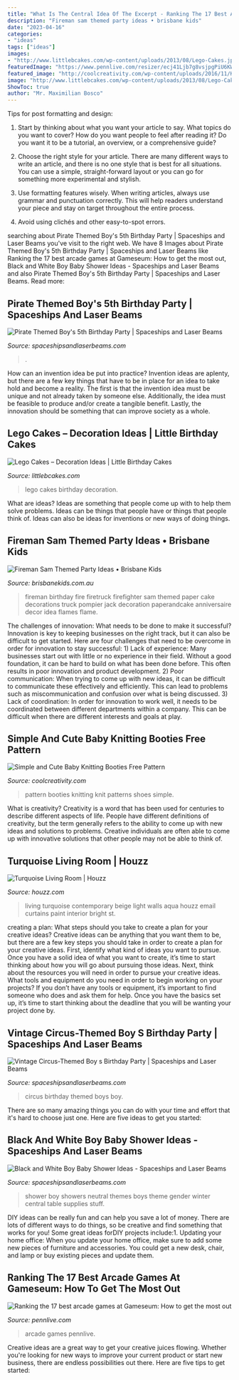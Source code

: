```yaml
---
title: "What Is The Central Idea Of The Excerpt - Ranking The 17 Best Arcade Games At Gameseum: How To Get The Most Out"
description: "Fireman sam themed party ideas • brisbane kids"
date: "2023-04-16"
categories:
- "ideas"
tags: ["ideas"]
images:
- "http://www.littlebcakes.com/wp-content/uploads/2013/08/Lego-Cakes.jpg"
featuredImage: "https://www.pennlive.com/resizer/ecj41Ljb7g8vsjpgPiU6KWWOD8Y=/1200x0/arc-anglerfish-arc2-prod-advancelocal.s3.amazonaws.com/public/6KAGJHRY3VCI5E6EL2YENZV2PA.jpg"
featured_image: "http://coolcreativity.com/wp-content/uploads/2016/11/Knit-Baby-Booties-Free-Pattern-m.jpg"
image: "http://www.littlebcakes.com/wp-content/uploads/2013/08/Lego-Cakes.jpg"
ShowToc: true
author: "Mr. Maximilian Bosco"
---
```



Tips for post formatting and design:
1. Start by thinking about what you want your article to say. What topics do you want to cover? How do you want people to feel after reading it? Do you want it to be a tutorial, an overview, or a comprehensive guide?
2. Choose the right style for your article. There are many different ways to write an article, and there is no one style that is best for all situations. You can use a simple, straight-forward layout or you can go for something more experimental and stylish.

3. Use formatting features wisely. When writing articles, always use grammar and punctuation correctly. This will help readers understand your piece and stay on target throughout the entire process.

4. Avoid using clichés and other easy-to-spot errors.

	

		
searching about Pirate Themed Boy&#039;s 5th Birthday Party | Spaceships and Laser Beams you've visit to the right web. We have 8 Images about Pirate Themed Boy&#039;s 5th Birthday Party | Spaceships and Laser Beams like Ranking the 17 best arcade games at Gameseum: How to get the most out, Black and White Boy Baby Shower Ideas - Spaceships and Laser Beams and also Pirate Themed Boy&#039;s 5th Birthday Party | Spaceships and Laser Beams. Read more:
		
    
## Pirate Themed Boy&#039;s 5th Birthday Party | Spaceships And Laser Beams

<img loading=lazy src="http://spaceshipsandlaserbeams.com/wp-content/uploads/2015/09/pirate-themed-party-dessert-table-300.jpg" onerror="this.onerror=null;this.src='https://tse1.mm.bing.net/th?id=OIP.-GhsLkCkstzGDMJFsMS53wHaLH&amp;pid=15.1';" alt="Pirate Themed Boy&#039;s 5th Birthday Party | Spaceships and Laser Beams">

_Source: spaceshipsandlaserbeams.com_

>. 

	

How can an invention idea be put into practice?
Invention ideas are aplenty, but there are a few key things that have to be in place for an idea to take hold and become a reality. The first is that the invention idea must be unique and not already taken by someone else. Additionally, the idea must be feasible to produce and/or create a tangible benefit. Lastly, the innovation should be something that can improve society as a whole.

    
## Lego Cakes – Decoration Ideas | Little Birthday Cakes

<img loading=lazy src="http://www.littlebcakes.com/wp-content/uploads/2013/08/Lego-Cakes.jpg" onerror="this.onerror=null;this.src='https://tse1.mm.bing.net/th?id=OIP.JaIOCyyX6Uvv3iw16NKWIgHaF7&amp;pid=15.1';" alt="Lego Cakes – Decoration Ideas | Little Birthday Cakes">

_Source: littlebcakes.com_

>lego cakes birthday decoration. 

	

What are ideas?
Ideas are something that people come up with to help them solve problems. Ideas can be things that people have or things that people think of. Ideas can also be ideas for inventions or new ways of doing things.

    
## Fireman Sam Themed Party Ideas • Brisbane Kids

<img loading=lazy src="http://www.brisbanekids.com.au/wp-content/uploads/2014/05/b75cdaeb057b0c974f4f9d41177e7e06.jpg" onerror="this.onerror=null;this.src='https://tse2.mm.bing.net/th?id=OIP.uc0EDrYZNU1w9D7tEuqJJAHaLH&amp;pid=15.1';" alt="Fireman Sam Themed Party Ideas • Brisbane Kids">

_Source: brisbanekids.com.au_

>fireman birthday fire firetruck firefighter sam themed paper cake decorations truck pompier jack decoration paperandcake anniversaire decor idea flames flame. 

	

The challenges of innovation: What needs to be done to make it successful?
Innovation is key to keeping businesses on the right track, but it can also be difficult to get started. Here are four challenges that need to be overcome in order for innovation to stay successful: 1) Lack of experience: Many businesses start out with little or no experience in their field. Without a good foundation, it can be hard to build on what has been done before. This often results in poor innovation and product development. 2) Poor communication: When trying to come up with new ideas, it can be difficult to communicate these effectively and efficiently. This can lead to problems such as miscommunication and confusion over what is being discussed. 3) Lack of coordination: In order for innovation to work well, it needs to be coordinated between different departments within a company. This can be difficult when there are different interests and goals at play.

    
## Simple And Cute Baby Knitting Booties Free Pattern

<img loading=lazy src="http://coolcreativity.com/wp-content/uploads/2016/11/Knit-Baby-Booties-Free-Pattern-m.jpg" onerror="this.onerror=null;this.src='https://tse1.mm.bing.net/th?id=OIP.ZFVkisukeS7aRCa8FO6mFQHaFE&amp;pid=15.1';" alt="Simple and Cute Baby Knitting Booties Free Pattern">

_Source: coolcreativity.com_

>pattern booties knitting knit patterns shoes simple. 

	

What is creativity?
Creativity is a word that has been used for centuries to describe different aspects of life. People have different definitions of creativity, but the term generally refers to the ability to come up with new ideas and solutions to problems. Creative individuals are often able to come up with innovative solutions that other people may not be able to think of.

    
## Turquoise Living Room | Houzz

<img loading=lazy src="https://st.hzcdn.com/fimgs/61914c55016db3b5_0791-w500-h666-b0-p0--contemporary-living-room.jpg" onerror="this.onerror=null;this.src='https://tse3.mm.bing.net/th?id=OIP.4Vwdh9LRq8_13O_r0UnRugHaJ3&amp;pid=15.1';" alt="Turquoise Living Room | Houzz">

_Source: houzz.com_

>living turquoise contemporary beige light walls aqua houzz email curtains paint interior bright st. 

	

creating a plan: What steps should you take to create a plan for your creative ideas?
Creative ideas can be anything that you want them to be, but there are a few key steps you should take in order to create a plan for your creative ideas. First, identify what kind of ideas you want to pursue. Once you have a solid idea of what you want to create, it’s time to start thinking about how you will go about pursuing those ideas. 
Next, think about the resources you will need in order to pursue your creative ideas. What tools and equipment do you need in order to begin working on your projects? If you don’t have any tools or equipment, it’s important to find someone who does and ask them for help. Once you have the basics set up, it’s time to start thinking about the deadline that you will be wanting your project done by.

    
## Vintage Circus-Themed Boy S Birthday Party | Spaceships And Laser Beams

<img loading=lazy src="http://spaceshipsandlaserbeams.com/wp-content/uploads/2015/09/circus-birthday-party-ideas-boys.jpg.jpg" onerror="this.onerror=null;this.src='https://tse3.mm.bing.net/th?id=OIP.XGxWsmha0Hie-C2ym4k4CAHaLH&amp;pid=15.1';" alt="Vintage Circus-Themed Boy s Birthday Party | Spaceships and Laser Beams">

_Source: spaceshipsandlaserbeams.com_

>circus birthday themed boys boy. 

	

There are so many amazing things you can do with your time and effort that it's hard to choose just one. Here are five ideas to get you started: 

    
## Black And White Boy Baby Shower Ideas - Spaceships And Laser Beams

<img loading=lazy src="https://spaceshipsandlaserbeams.com/wp-content/uploads/2015/09/black-and-white-boy-baby-shower-ideas-2.jpg" onerror="this.onerror=null;this.src='https://tse2.mm.bing.net/th?id=OIP.YmxCs-SKiw_CvorQCJhJ6gHaKl&amp;pid=15.1';" alt="Black and White Boy Baby Shower Ideas - Spaceships and Laser Beams">

_Source: spaceshipsandlaserbeams.com_

>shower boy showers neutral themes boys theme gender winter central table supplies stuff. 

	

DIY ideas can be really fun and can help you save a lot of money. There are lots of different ways to do things, so be creative and find something that works for you! Some great ideas forDIY projects include:1. Updating your home office: When you update your home office, make sure to add some new pieces of furniture and accessories. You could get a new desk, chair, and lamp or buy existing pieces and update them.
    
## Ranking The 17 Best Arcade Games At Gameseum: How To Get The Most Out

<img loading=lazy src="https://www.pennlive.com/resizer/ecj41Ljb7g8vsjpgPiU6KWWOD8Y=/1200x0/arc-anglerfish-arc2-prod-advancelocal.s3.amazonaws.com/public/6KAGJHRY3VCI5E6EL2YENZV2PA.jpg" onerror="this.onerror=null;this.src='https://tse2.mm.bing.net/th?id=OIP.JXxJ31O006OtiYWtzPdgugHaE8&amp;pid=15.1';" alt="Ranking the 17 best arcade games at Gameseum: How to get the most out">

_Source: pennlive.com_

>arcade games pennlive. 

	

Creative ideas are a great way to get your creative juices flowing. Whether you're looking for new ways to improve your current product or start new business, there are endless possibilities out there. Here are five tips to get started:

